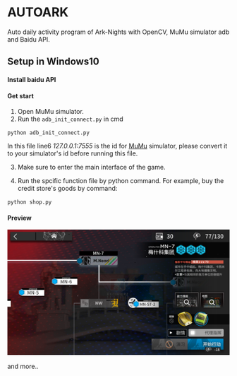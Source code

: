 # AUTOARK
Auto daily activity program of Ark-Nights with OpenCV, MuMu simulator adb and Baidu API.
## Setup in Windows10

#### Install baidu API
#### Get start
1. Open MuMu simulator.
2. Run the `adb_init_connect.py` in cmd
```
python adb_init_connect.py
```
  In this file line6 _127.0.0.1:7555_ is the id for [MuMu](https://mumu.163.com/) simulator, please convert it to your simulator's id before running this file.

3. Make sure to enter the main interface of the game.

4. Run the spcific function file by python command. For example, buy the credit store's goods by command:
```
python shop.py
```

#### Preview
![image](image/MuMu20201028150640.png)

and more..


